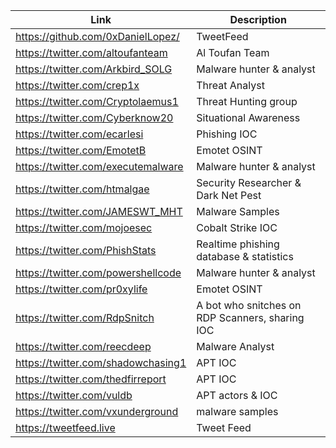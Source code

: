 |Link| Description |
| ------ | ------ |
|https://github.com/0xDanielLopez/| TweetFeed |
|https://twitter.com/altoufanteam | Al Toufan Team |
|https://twitter.com/Arkbird_SOLG| Malware hunter & analyst |
|https://twitter.com/crep1x | Threat Analyst |
|https://twitter.com/Cryptolaemus1 | Threat Hunting group |
|https://twitter.com/Cyberknow20 | Situational Awareness |
|https://twitter.com/ecarlesi | Phishing IOC |
|https://twitter.com/EmotetB | Emotet OSINT | 
|https://twitter.com/executemalware | Malware hunter & analyst |
|https://twitter.com/htmalgae | Security Researcher & Dark Net Pest |
|https://twitter.com/JAMESWT_MHT | Malware Samples |
|https://twitter.com/mojoesec | Cobalt Strike IOC |
|https://twitter.com/PhishStats | Realtime phishing database & statistics |
|https://twitter.com/powershellcode | Malware hunter & analyst |
|https://twitter.com/pr0xylife | Emotet OSINT |
|https://twitter.com/RdpSnitch | A bot who snitches on RDP Scanners, sharing IOC |
|https://twitter.com/reecdeep | Malware Analyst | 
|https://twitter.com/shadowchasing1 | APT IOC |
|https://twitter.com/thedfirreport | APT IOC |
|https://twitter.com/vuldb | APT actors & IOC |
|https://twitter.com/vxunderground | malware samples |
|https://tweetfeed.live | Tweet Feed |
